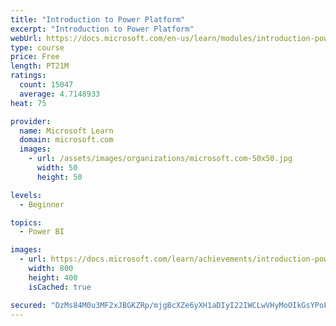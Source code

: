 ```yaml
---
title: "Introduction to Power Platform"
excerpt: "Introduction to Power Platform"
webUrl: https://docs.microsoft.com/en-us/learn/modules/introduction-power-platform/
type: course
price: Free
length: PT21M
ratings:
  count: 15047
  average: 4.7148933
heat: 75

provider:
  name: Microsoft Learn
  domain: microsoft.com
  images:
    - url: /assets/images/organizations/microsoft.com-50x50.jpg
      width: 50
      height: 50

levels:
  - Beginner

topics:
  - Power BI

images:
  - url: https://docs.microsoft.com/learn/achievements/introduction-power-platform-social.png
    width: 800
    height: 400
    isCached: true

secured: "DzMs84M0u3MF2xJBGKZRp/mjgBcXZe6yXH1aDIyI22IWCLwVHyMoOIkGsYPoFuzy2AdN+IUucb5ABXqc6Z974eAQMm/5eF7hhqmiXdva/9gF1ThEjyQKO6JbvCUddGe/bgGU0J9jJBODW8KOmcG0yFz/IwZAjGxYq/Z3NiqxRVjdq3/uM+xSvzlEnovYH3HRV6sA+0shmWqCc+8+7qo3asKQ5ytd+bDXEDOngp172+N5sBOqWYqLYCNSWDLXnrP60IG5Ca3CuiQd5gU8t6uIHm0/L2lnzqabVyqyQnk2StbTZNZ+vZLw77dXJqO3RgKGl0uL1o4+C5gkN02r3/wTZmwxJ0ECrIsl8oaJ8d6TTtOZo2MMUrqrnsuMS659TKefIvxWLA5QVUPJLNfnJz3CacPav1kK9aQcIEnHYPXkNocmW6cgx/QnrFHwMs98voop;iTY6xhP9s6VHb+QBI5CGxw=="
---
```


